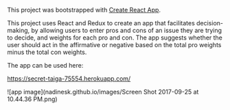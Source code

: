 This project was bootstrapped with [Create React App](https://github.com/facebookincubator/create-react-app).

This project uses React and Redux to create an app that facilitates decision-making, by allowing users to enter pros and cons of an issue they are trying to decide, and weights for each pro and con. The app suggests whether the user should act in the affirmative or negative based on the total pro weights minus the total con weights. 

The app can be used here: 

https://secret-taiga-75554.herokuapp.com/

![app image](nadinesk.github.io/images/Screen Shot 2017-09-25 at 10.44.36 PM.png)